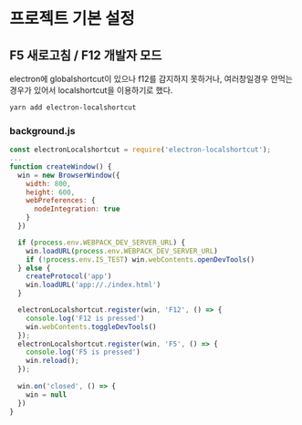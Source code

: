 # 프로젝트 기본 설정

## F5 새로고침 / F12 개발자 모드
electron에 globalshortcut이 있으나 f12를 감지하지 못하거나, 여러창일경우 안먹는 경우가 있어서 localshortcut을 이용하기로 했다.
```sh
yarn add electron-localshortcut
```

### background.js
```js
const electronLocalshortcut = require('electron-localshortcut');
...
function createWindow() {
  win = new BrowserWindow({
    width: 800,
    height: 600,
    webPreferences: {
      nodeIntegration: true
    }
  })

  if (process.env.WEBPACK_DEV_SERVER_URL) {
    win.loadURL(process.env.WEBPACK_DEV_SERVER_URL)
    if (!process.env.IS_TEST) win.webContents.openDevTools()
  } else {
    createProtocol('app')
    win.loadURL('app://./index.html')
  }

  electronLocalshortcut.register(win, 'F12', () => {
    console.log('F12 is pressed')
    win.webContents.toggleDevTools()
  });
  electronLocalshortcut.register(win, 'F5', () => {
    console.log('F5 is pressed')
    win.reload();
  });
  
  win.on('closed', () => {
    win = null
  })
}
```